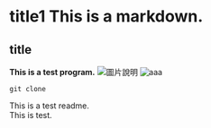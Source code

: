 # title1   This is a markdown.
## title
<b>This is a test program.</b>
![圖片說明](https://www.techopedia.com/wp-content/uploads/2024/02/GitHub-1-1200x717.jpg)
<img src='https://www.techopedia.com/wp-content/uploads/2024/02/GitHub-1-1200x717.jpg' title='aaa'></img>

```
git clone
```
This is a test readme.<br/>
This is test.
